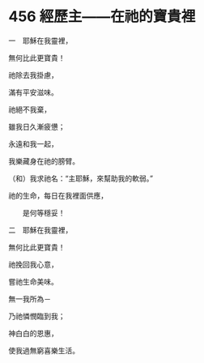 # 456 經歷主——在祂的寶貴裡

一　耶穌在我靈裡，

無何比此更寶貴！

祂除去我掛慮，

滿有平安滋味。

祂絕不我棄，

雖我日久漸疲憊；

永遠和我一起，

我樂藏身在祂的膀臂。

（和）我求祂名：“主耶穌，來幫助我的軟弱。”

祂的生命，每日在我裡面供應，

　　是何等穩妥！

二　耶穌在我靈裡，

無何比此更寶貴！

祂挽回我心意，

嘗祂生命美味。

無一我所為－

乃祂憐憫臨到我；

神白白的恩惠，

使我過無窮喜樂生活。

